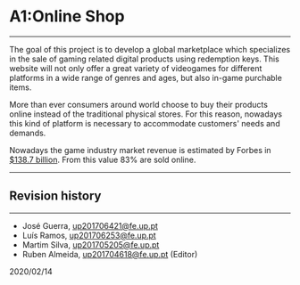 <!--
goals, business context and environment
motivation
main features
user profiles
-->

# A1:Online Shop
***
<!--GOAL DESCRIPTION-->
The goal of this project is to develop a global marketplace which specializes in the sale of gaming related digital products using redemption keys. This website will not only offer a great variety of videogames for different platforms in a wide range of genres and ages, but also in-game purchable items.
<!--Business context and evironment (and analisys)-->
More than ever consumers around world choose to buy their products online instead of the traditional physical stores. For this reason, nowadays this kind of platform is necessary to accommodate customers' needs and demands. 
<!--Motivation-->
Nowadays the game industry market revenue is estimated by Forbes in 
[\$138.7 billion](https://www.forbes.com/sites/kevinanderton/2019/06/26/the-business-of-video-games-market-share-for-gaming-platforms-in-2019-infographic/#65b8508f7b25). From this value 83% are sold online. 



***
## Revision history

***
* José Guerra, up201706421@fe.up.pt
* Luís Ramos, up201706253@fe.up.pt
* Martim Silva, up201705205@fe.up.pt
* Ruben Almeida, up201704618@fe.up.pt (Editor)

2020/02/14
